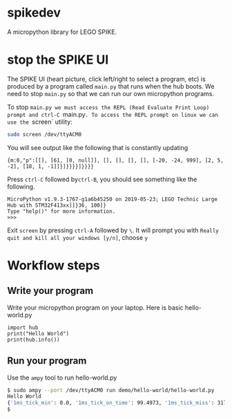 # spikedev
A micropython library for LEGO SPIKE.

# stop the SPIKE UI
The SPIKE UI (heart picture, click left/right to select a program, etc) is produced by a program called `main.py` that runs when the hub boots.  We need to stop `main.py` so that we can run our own micropython programs.

To stop `main.py we must access the REPL (Read Evaluate Print Loop) prompt and ctrl-C `main.py`. To access the REPL prompt on linux we can use the `screen` utility:

```bash
sudo screen /dev/ttyACM0
```

You will see output like the following that is constantly updating
```
{m:0,"p":[[], [61, [0, null]], [], [], [], [], [-20, -24, 999], [2, 5, -2], [18, 1, -1]]}]}}}}]}}}}
```

Press `ctrl-C` followed by`ctrl-B`, you should see something like the following.
```
MicroPython v1.9.3-1767-g1a6b45250 on 2019-05-23; LEGO Technic Large Hub with STM32F413xx]]}36, 100]}
Type "help()" for more information.
>>>
```

Exit `screen` by pressing `ctrl-A` followed by `\`.  It will prompt you with `Really quit and kill all your windows [y/n]`, choose `y`

# Workflow steps
## Write your program
Write your micropython program on your laptop. Here is basic hello-world.py
```micropython
import hub
print("Hello World")
print(hub.info())
```

## Run your program
Use the `ampy` tool to run hello-world.py
```bash
$ sudo ampy --port /dev/ttyACM0 run demo/hello-world/hello-world.py
Hello World
{'1ms_tick_min': 0.0, '1ms_tick_on_time': 99.4973, '1ms_tick_miss': 317, '1ms_tick_max': 1.10068e+09, '1ms_tick_total': 63059, 'hardware_version': 'Version_E', 'device_uuid': '03970000-3400-1900-0551-383138393536'}
$
```
